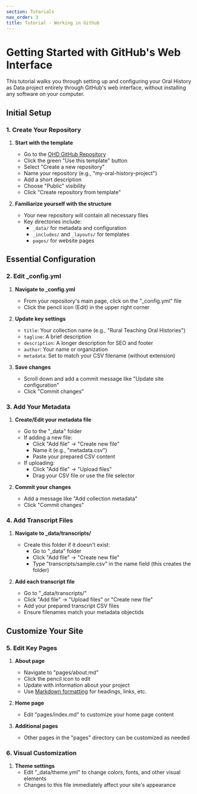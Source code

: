 ```yaml
---
section: Tutorials
nav_order: 3
title: Tutorial - Working in Github
---
```


# Getting Started with GitHub's Web Interface

This tutorial walks you through setting up and configuring your Oral History as Data project entirely through GitHub's web interface, without installing any software on your computer.

## Initial Setup 

### 1. Create Your Repository

1. **Start with the template**
   - Go to the [OHD GitHub Repository](https://github.com/oralhistoryasdata/csv-version)
   - Click the green "Use this template" button
   - Select "Create a new repository"
   - Name your repository (e.g., "my-oral-history-project")
   - Add a short description
   - Choose "Public" visibility
   - Click "Create repository from template"

2. **Familiarize yourself with the structure**
   - Your new repository will contain all necessary files
   - Key directories include:
     - `_data/` for metadata and configuration
     - `_includes/` and `_layouts/` for templates
     - `pages/` for website pages

## Essential Configuration

### 2. Edit _config.yml

1. **Navigate to _config.yml**
   - From your repository's main page, click on the "_config.yml" file
   - Click the pencil icon (Edit) in the upper right corner

2. **Update key settings**
   - `title`: Your collection name (e.g., "Rural Teaching Oral Histories")
   - `tagline`: A brief description
   - `description`: A longer description for SEO and footer
   - `author`: Your name or organization
   - `metadata`: Set to match your CSV filename (without extension)

3. **Save changes**
   - Scroll down and add a commit message like "Update site configuration"
   - Click "Commit changes"

### 3. Add Your Metadata

1. **Create/Edit your metadata file**
   - Go to the "_data" folder
   - If adding a new file:
     - Click "Add file" → "Create new file"
     - Name it (e.g., "metadata.csv")
     - Paste your prepared CSV content
   - If uploading:
     - Click "Add file" → "Upload files"
     - Drag your CSV file or use the file selector

2. **Commit your changes**
   - Add a message like "Add collection metadata"
   - Click "Commit changes"

### 4. Add Transcript Files

1. **Navigate to _data/transcripts/**
   - Create this folder if it doesn't exist:
     - Go to "_data" folder
     - Click "Add file" → "Create new file"
     - Type "transcripts/sample.csv" in the name field (this creates the folder)
   
2. **Add each transcript file**
   - Go to "_data/transcripts/"
   - Click "Add file" → "Upload files" or "Create new file"
   - Add your prepared transcript CSV files
   - Ensure filenames match your metadata objectids

## Customize Your Site

### 5. Edit Key Pages

1. **About page**
   - Navigate to "pages/about.md"
   - Click the pencil icon to edit
   - Update with information about your project
   - Use [Markdown formatting](https://www.markdownguide.org/basic-syntax/) for headings, links, etc.

2. **Home page**
   - Edit "pages/index.md" to customize your home page content

3. **Additional pages**
   - Other pages in the "pages" directory can be customized as needed

### 6. Visual Customization

1. **Theme settings**
   - Edit "_data/theme.yml" to change colors, fonts, and other visual elements
   - Changes to this file immediately affect your site's appearance
